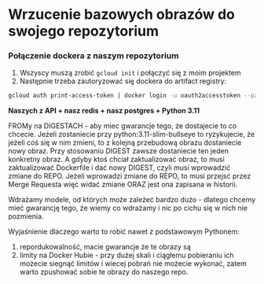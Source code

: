 # Wrzucenie bazowych obrazów do swojego repozytorium



### Połączenie dockera z naszym repozytorium

1. Wszyscy muszą zrobić `gcloud init` i połączyć się z moim projektem
2. Następnie trzeba zautoryzować się dockera do artifact registry:

```bash
gcloud auth print-access-token | docker login -u oauth2accesstoken --password-stdin europe-central2-docker.pkg.dev
```

**Naszych z API + nasz redis + nasz postgres + Python 3.11**



FROMy na DIGESTACH - aby miec gwarancje tego, że dostajecie to co chcecie. Jeżeli zostaniecie przy python:3.11-slim-bullseye to ryzykujecie, że jeżeli coś się w nim zmieni, to z kolejną przebudową obrazu dostaniecie nowy obraz. Przy stosowaniu DIGEST zawsze dostaniecie ten jeden konkretny obraz. A gdyby ktoś chciał zaktualizować obraz, to musi zaktualizować Dockerfile i dać nowy DIGEST, czyli musi wprowadzić zmiane do REPO. Jeżeli wprowadzi zmiane do REPO, to musi przejsć przez Merge Requesta więc widać zmiane ORAZ jest ona zapisana w historii.

Wdrażamy modele, od których może zależeć bardzo dużo - dlatego chcemy mieć gwarancję tego, że wiemy co wdrażamy i nic po cichu się w nich nie pozmienia.  

Wyjaśnienie dlaczego warto to robić nawet z podstawowym Pythonem: 
1. repordukowalność, macie gwarancje że te obrazy są
2. limity na Docker Hubie - przy dużej skali i ciągłemu pobieraniu ich możecie siegnąć limitów i wiecej pobrań nie możecie wykonać, zatem warto zpushować sobie te obrazy do naszego repo. 